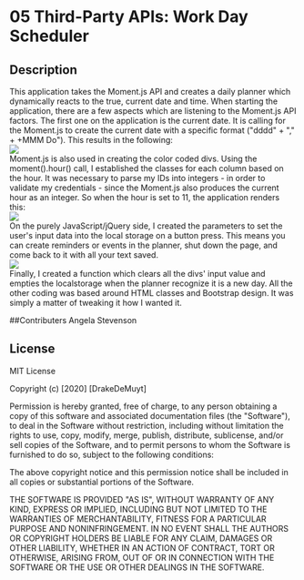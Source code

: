 # 05 Third-Party APIs: Work Day Scheduler
## Description
This application takes the Moment.js API and creates a daily planner which dynamically reacts to the true, current date and time.
When starting the application, there are a few aspects which are listening to the Moment.js API factors. 
The first one on the application is the current date. 
It is calling for the Moment.js to create the current date with a specific format ("dddd" + "," + +MMM Do"). This results in the following:
<br>
<img src="./Assets/planner_current-day">
<br>
Moment.js is also used in creating the color coded divs. 
Using the moment().hour() call, I established the classes for each column based on the hour.
It was necessary to parse my IDs into integers - in order to validate my credentials - since the Moment.js also produces the current hour as an integer.
So when the hour is set to 11, the application renders this:
<br>
<img src="./Assets/planner_hour">
<br>
On the purely JavaScript/jQuery side, I created the parameters to set the user's input data into the local storage on a button press.
This means you can create reminders or events in the planner, shut down the page, and come back to it with all your text saved.
<br>
<img src="./Assets/planner_localstorage-set">
<br>
Finally, I created a function which clears all the divs' input value and empties the localstorage when the planner recognize it is a new day.
All the other coding was based around HTML classes and Bootstrap design. It was simply a matter of tweaking it how I wanted it.


##Contributers
Angela Stevenson 

## License
MIT License

Copyright (c) [2020] [DrakeDeMuyt]

Permission is hereby granted, free of charge, to any person obtaining a copy
of this software and associated documentation files (the "Software"), to deal
in the Software without restriction, including without limitation the rights
to use, copy, modify, merge, publish, distribute, sublicense, and/or sell
copies of the Software, and to permit persons to whom the Software is
furnished to do so, subject to the following conditions:

The above copyright notice and this permission notice shall be included in all
copies or substantial portions of the Software.

THE SOFTWARE IS PROVIDED "AS IS", WITHOUT WARRANTY OF ANY KIND, EXPRESS OR
IMPLIED, INCLUDING BUT NOT LIMITED TO THE WARRANTIES OF MERCHANTABILITY,
FITNESS FOR A PARTICULAR PURPOSE AND NONINFRINGEMENT. IN NO EVENT SHALL THE
AUTHORS OR COPYRIGHT HOLDERS BE LIABLE FOR ANY CLAIM, DAMAGES OR OTHER
LIABILITY, WHETHER IN AN ACTION OF CONTRACT, TORT OR OTHERWISE, ARISING FROM,
OUT OF OR IN CONNECTION WITH THE SOFTWARE OR THE USE OR OTHER DEALINGS IN THE
SOFTWARE.

